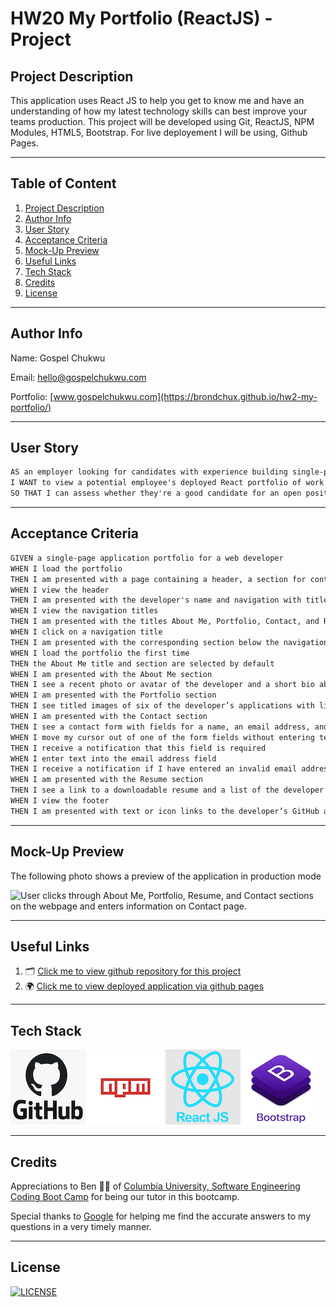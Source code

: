 # HW20 My Portfolio (ReactJS) - Project

## Project Description

This application uses React JS to help you get to know me and have an understanding of how my latest technology skills can best improve your teams production. This project will be developed using Git, ReactJS, NPM Modules, HTML5, Bootstrap. For live deployement I will be using, Github Pages.

---

## Table of Content

1. [Project Description](https://github.com/Brondchux/hw20-my-portfolio-in-react#project-description)
2. [Author Info](https://github.com/Brondchux/hw20-my-portfolio-in-react#author-info)
3. [User Story](https://github.com/Brondchux/hw20-my-portfolio-in-react#user-story)
4. [Acceptance Criteria](https://github.com/Brondchux/hw20-my-portfolio-in-react#acceptance-criteria)
5. [Mock-Up Preview](https://github.com/Brondchux/hw20-my-portfolio-in-react#mock-up-preview)
6. [Useful Links](https://github.com/Brondchux/hw20-my-portfolio-in-react#useful-links)
7. [Tech Stack](https://github.com/Brondchux/hw20-my-portfolio-in-react#tech-stack)
8. [Credits](https://github.com/Brondchux/hw20-my-portfolio-in-react#credits)
9. [License](https://github.com/Brondchux/hw20-my-portfolio-in-react#license)

---

## Author Info

Name: Gospel Chukwu

Email: hello@gospelchukwu.com

Portfolio: [www.gospelchukwu.com](https://brondchux.github.io/hw2-my-portfolio/)

---

## User Story

```md
AS an employer looking for candidates with experience building single-page applications
I WANT to view a potential employee's deployed React portfolio of work samples
SO THAT I can assess whether they're a good candidate for an open position
```

---

## Acceptance Criteria

```md
GIVEN a single-page application portfolio for a web developer
WHEN I load the portfolio
THEN I am presented with a page containing a header, a section for content, and a footer
WHEN I view the header
THEN I am presented with the developer's name and navigation with titles corresponding to different sections of the portfolio
WHEN I view the navigation titles
THEN I am presented with the titles About Me, Portfolio, Contact, and Resume, and the title corresponding to the current section is highlighted
WHEN I click on a navigation title
THEN I am presented with the corresponding section below the navigation without the page reloading and that title is highlighted
WHEN I load the portfolio the first time
THEN the About Me title and section are selected by default
WHEN I am presented with the About Me section
THEN I see a recent photo or avatar of the developer and a short bio about them
WHEN I am presented with the Portfolio section
THEN I see titled images of six of the developer’s applications with links to both the deployed applications and the corresponding GitHub repositories
WHEN I am presented with the Contact section
THEN I see a contact form with fields for a name, an email address, and a message
WHEN I move my cursor out of one of the form fields without entering text
THEN I receive a notification that this field is required
WHEN I enter text into the email address field
THEN I receive a notification if I have entered an invalid email address
WHEN I am presented with the Resume section
THEN I see a link to a downloadable resume and a list of the developer’s proficiencies
WHEN I view the footer
THEN I am presented with text or icon links to the developer’s GitHub and LinkedIn profiles, and their profile on a third platform (Stack Overflow, Twitter)
```

---

## Mock-Up Preview

The following photo shows a preview of the application in production mode

![User clicks through About Me, Portfolio, Resume, and Contact sections on the webpage and enters information on Contact page.](./public/assets/images/react-portfolio-demo.gif)

---

## Useful Links

1. 🗂 [Click me to view github repository for this project](https://github.com/Brondchux/hw20-my-portfolio-in-react/)
2. 🌍 [Click me to view deployed application via github pages](https://brondchux.github.io/hw20-my-portfolio-in-react/)

---

## Tech Stack

![github logo](./public/assets/images/techs/github.png)
![npm logo](./public/assets/images/techs/npm.png)
![reactjs logo](./public/assets/images/techs/reactjs.png)
![bootstrap logo](./public/assets/images/techs/bootstrap.png)

---

## Credits

Appreciations to Ben 🙌🏾 of [Columbia University, Software Engineering Coding Boot Camp](https://bootcamp.cvn.columbia.edu/coding/landing-ftpt/?s=Google-Brand&msg_cv_scta=4&msg_cv_stbn=1&msg_cv_fcta=1&dki=Learn%20Coding&pkw=%2Bcolumbia%20%2Bcoding%20%2Bbootcamp&pcrid=471112563836&pmt=b&utm_source=google&utm_medium=cpc&utm_campaign=GGL%7CCOLUMBIA-UNIVERSITY%7CSEM%7CCODING%7C-%7COFL%7CTIER-1%7CALL%7CBRD%7CBMM%7CCore%7CBootcamp&utm_term=%2Bcolumbia%20%2Bcoding%20%2Bbootcamp&s=google&k=%2Bcolumbia%20%2Bcoding%20%2Bbootcamp&utm_adgroupid=111600049635&utm_locationphysicalms=9067609&utm_matchtype=b&utm_network=g&utm_device=c&utm_content=471112563836&utm_placement=&gclid=CjwKCAjwlrqHBhByEiwAnLmYUA8CIItksRJF6IT6XMX8WOOJBO-jtCRkzXZhI2gvsZrFEpYdRXy54RoC6jQQAvD_BwE&gclsrc=aw.ds) for being our tutor in this bootcamp.

Special thanks to [Google](https://www.google.com) for helping me find the accurate answers to my questions in a very timely manner.

---

## License

[![LICENSE](https://img.shields.io/badge/License-MIT-blue)](https://opensource.org/licenses/MIT)

